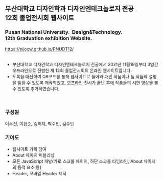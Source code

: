 ## 부산대학교 디자인학과 디자인엔테크놀로지 전공</br> 12회 졸업전시회 웹사이트
### Pusan National University.&nbsp;&nbsp;Design&Technology. </br>  12th Graduation exhibition Website.
https://nijoow.github.io/PNUDT12/ </br></br>
- 부산대학교 디자인학과 디자인엔테크놀로지 전공에서 2021년 11월19일부터 3일간 오프라인으로 진행한 제 12회 졸업전시회의 온라인 웹사이트입니다.</br>
- 도록을 대신하여 QR코드를 통해 웹사이트로 들어와 개인 작품이나 팀 작품의 설명을 읽을 수 있도록 제작되었고, 오프라인 전시가 끝난 후에 작품들의 시연 영상을 볼 수 있도록 추가하였습니다.
</br>

### 구성원
이우진, 이황준, 김희제, 박수빈, 김수빈

### 기여도
- 웹사이트 기획 참여
- About 페이지 퍼블리싱
- 모든 JavaScript 개발(가로 스크롤 페이지, 하단 스크롤 타임라인, About 페이지의 동적 요소 등)
- Header, 모바일 Header 제작

